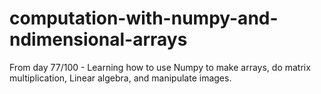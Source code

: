 # computation-with-numpy-and-ndimensional-arrays

From day 77/100 - Learning how to use Numpy to make arrays, do matrix multiplication, Linear algebra, and manipulate images.
